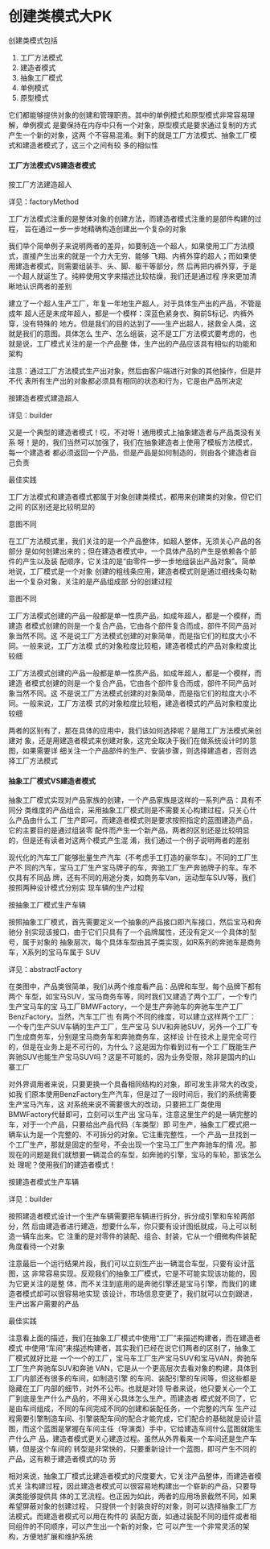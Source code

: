 创建类模式大PK
========

创建类模式包括
1. 工厂方法模式
2. 建造者模式
3. 抽象工厂模式
4. 单例模式
5. 原型模式

它们都能够提供对象的创建和管理职责。其中的单例模式和原型模式非常容易理解，单例模式
是要保持在内存中只有一个对象，原型模式是要求通过复制的方式产生一个新的对象，这两
个不容易混淆。剩下的就是工厂方法模式、抽象工厂模式和建造者模式了，这三个之间有较
多的相似性

#### 工厂方法模式VS建造者模式

按工厂方法建造超人

详见：factoryMethod

工厂方法模式注重的是整体对象的创建方法，而建造者模式注重的是部件构建的过程，
旨在通过一步一步地精确构造创建出一个复杂的对象

我们举个简单例子来说明两者的差异，如要制造一个超人，如果使用工厂方法模式，直接产生出来的就是一个力大无穷、能够
飞翔、内裤外穿的超人；而如果使用建造者模式，则需要组装手、头、脚、躯干等部分，然
后再把内裤外穿，于是一个超人就诞生了。纯粹使用文字来描述比较枯燥，我们还是通过程
序来更加清晰地认识两者的差别

建立了一个超人生产工厂，年复一年地生产超人，对于具体生产出的产品，不管是成年
超人还是未成年超人，都是一个模样：深蓝色紧身衣、胸前S标记、内裤外穿，没有特殊的
地方。但是我们的目的达到了——生产出超人，拯救全人类，这就是我们的意图。具体怎么
生产、怎么组装，这不是工厂方法模式要考虑的，也就是说，工厂模式关注的是一个产品整
体，生产出的产品应该具有相似的功能和架构

注意：通过工厂方法模式生产出对象，然后由客户端进行对象的其他操作，但是并不代
表所有生产出的对象都必须具有相同的状态和行为，它是由产品所决定

按建造者模式建造超人

详见：builder

又是一个典型的建造者模式！哎，不对呀！通用模式上抽象建造者与产品类没有关系
呀！是的，我们当然可以加强了，我们在抽象建造者上使用了模板方法模式，每一个建造者
都必须返回一个产品，但是产品是如何制造的，则由各个建造者自己负责

最佳实践

工厂方法模式和建造者模式都属于对象创建类模式，都用来创建类的对象。但它们之间
的区别还是比较明显的

意图不同

在工厂方法模式里，我们关注的是一个产品整体，如超人整体，无须关心产品的各部分
是如何创建出来的；但在建造者模式中，一个具体产品的产生是依赖各个部件的产生以及装
配顺序，它关注的是“由零件一步一步地组装出产品对象”。简单地说，工厂模式是一个对象
创建的粗线条应用，建造者模式则是通过细线条勾勒出一个复杂对象，关注的是产品组成部
分的创建过程

意图不同

工厂方法模式创建的产品一般都是单一性质产品，如成年超人，都是一个模样，而建造
者模式创建的则是一个复合产品，它由各个部件复合而成，部件不同产品对象当然不同。这
不是说工厂方法模式创建的对象简单，而是指它们的粒度大小不同。一般来说，工厂方法模
式的对象粒度比较粗，建造者模式的产品对象粒度比较细

工厂方法模式创建的产品一般都是单一性质产品，如成年超人，都是一个模样，而建造
者模式创建的则是一个复合产品，它由各个部件复合而成，部件不同产品对象当然不同。这
不是说工厂方法模式创建的对象简单，而是指它们的粒度大小不同。一般来说，工厂方法模
式的对象粒度比较粗，建造者模式的产品对象粒度比较细

两者的区别有了，那在具体的应用中，我们该如何选择呢？是用工厂方法模式来创建对
象，还是用建造者模式来创建对象，这完全取决于我们在做系统设计时的意图，如果需要详
细关注一个产品部件的生产、安装步骤，则选择建造者，否则选择工厂方法模式

#### 抽象工厂模式VS建造者模式

抽象工厂模式实现对产品家族的创建，一个产品家族是这样的一系列产品：具有不同分
类维度的产品组合，采用抽象工厂模式则是不需要关心构建过程，只关心什么产品由什么工
厂生产即可。而建造者模式则是要求按照指定的蓝图建造产品，它的主要目的是通过组装零
配件而产生一个新产品，两者的区别还是比较明显的，但是还有读者对这两个模式产生混
淆，我们通过一个例子说明两者的差别

现代化的汽车工厂能够批量生产汽车（不考虑手工打造的豪华车）。不同的工厂生产不
同的汽车，宝马工厂生产宝马牌子的车，奔驰工厂生产奔驰牌子的车。车不仅具有不同品
牌，还有不同的用途分类，如商务车Van，运动型车SUV等，我们按照两种设计模式分别实
现车辆的生产过程

按抽象工厂模式生产车辆

按照抽象工厂模式，首先需要定义一个抽象的产品接口即汽车接口，然后宝马和奔驰分
别实现该接口，由于它们只具有了一个品牌属性，还没有定义一个具体的型号，属于对象的
抽象层次，每个具体车型由其子类实现，如R系列的奔驰车是商务车，X系列的宝马车属于
SUV

详见：abstractFactory

在类图中，产品类很简单，我们从两个维度看产品：品牌和车型，每个品牌下都有两个
车型，如宝马SUV，宝马商务车等，同时我们又建造了两个工厂，一个专门生产宝马车的宝
马工厂BMWFactory，一个是生产奔驰车的奔驰车生产工厂BenzFactory。当然，汽车工厂也
有两个不同的维度，可以建立这样两个工厂：一个专门生产SUV车辆的生产工厂，生产宝马
SUV和奔驰SUV，另外一个工厂专门生成商务车，分别是宝马商务车和奔驰商务车，这样设
计在技术上是完全可行的，但是在业务上是不可行的，为什么？这是因为你看到过有一个工
厂既能生产奔驰SUV也能生产宝马SUV吗？这是不可能的，因为业务受限，除非是国内的山
寨工厂

对外界调用者来说，只要更换一个具备相同结构的对象，即可发生非常大的改变，如我
们原本使用BenzFactory生产汽车，但是过了一段时间后，我们的系统需要生产宝马汽车，这
对系统来说不需要很大的改动，只要把工厂类使用BMWFactory代替即可，立刻可以生产出
宝马车，注意这里生产的是一辆完整的车，对于一个产品，只要给出产品代码（车类型）即
可生产，抽象工厂模式把一辆车认为是一个完整的、不可拆分的对象。它注重完整性，一个
产品一旦找到一个工厂生产，那就是固定的型号，不会出现一个宝马工厂生产奔驰车的情
况。那现在的问题是我们就想要一辆混合的车型，如奔驰的引擎，宝马的车轮，那该怎么处
理呢？使用我们的建造者模式！

按建造者模式生产车辆

详见：builder

按照建造者模式设计一个生产车辆需要把车辆进行拆分，拆分成引擎和车轮两部分，然
后由建造者进行建造，想要什么车，你只要有设计图纸就成，马上可以制造一辆车出来。它
注重的是对零件的装配、组合、封装，它从一个细微构件装配角度看待一个对象

注意最后一个运行结果片段，我们可以立刻生产出一辆混合车型，只要有设计蓝图，这
非常容易实现。反观我们的抽象工厂模式，它是不可能实现该功能的，因为它更关注的是整
体，而不关注到底用的是奔驰引擎还是宝马引擎，而我们的建造者模式却可以很容易地实现
该设计，市场信息变更了，我们就可以立刻跟进，生产出客户需要的产品

最佳实践

注意看上面的描述，我们在抽象工厂模式中使用“工厂”来描述构建者，而在建造者模式
中使用“车间”来描述构建者，其实我们已经在说它们两者的区别了，抽象工厂模式就好比是
一个一个的工厂，宝马车工厂生产宝马SUV和宝马VAN，奔驰车工厂生产奔驰车SUV和奔驰
VAN，它是从一个更高层次去看对象的构建，具体到工厂内部还有很多的车间，如制造引擎
的车间、装配引擎的车间等，但这些都是隐藏在工厂内部的细节，对外不公布。也就是对领
导者来说，他只要关心一个工厂到底是生产什么产品的，不用关心具体怎么生产。而建造者
模式就不同了，它是由车间组成，不同的车间完成不同的创建和装配任务，一个完整的汽车
生产过程需要引擎制造车间、引擎装配车间的配合才能完成，它们配合的基础就是设计蓝
图，而这个蓝图是掌握在车间主任（导演类）手中，它给建造车间什么蓝图就能生产什么产
品，建造者模式更关心建造过程。虽然从外界看来一个车间还是生产车辆，但是这个车间的
转型是非常快的，只要重新设计一个蓝图，即可产生不同的产品，这有赖于建造者模式的功
劳

相对来说，抽象工厂模式比建造者模式的尺度要大，它关注产品整体，而建造者模式关
注构建过程，因此建造者模式可以很容易地构建出一个崭新的产品，只要导演类能够提供具
体的工艺流程。也正因为如此，两者的应用场景截然不同，如果希望屏蔽对象的创建过程，
只提供一个封装良好的对象，则可以选择抽象工厂方法模式。而建造者模式可以用在构件的
装配方面，如通过装配不同的组件或者相同组件的不同顺序，可以产生出一个新的对象，它
可以产生一个非常灵活的架构，方便地扩展和维护系统

